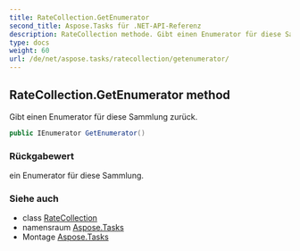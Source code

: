 ```yaml
---
title: RateCollection.GetEnumerator
second_title: Aspose.Tasks für .NET-API-Referenz
description: RateCollection methode. Gibt einen Enumerator für diese Sammlung zurück.
type: docs
weight: 60
url: /de/net/aspose.tasks/ratecollection/getenumerator/
---
```

## RateCollection.GetEnumerator method

Gibt einen Enumerator für diese Sammlung zurück.

```csharp
public IEnumerator GetEnumerator()
```

### Rückgabewert

ein Enumerator für diese Sammlung.

### Siehe auch

* class [RateCollection](../)
* namensraum [Aspose.Tasks](../../ratecollection/)
* Montage [Aspose.Tasks](../../../)


